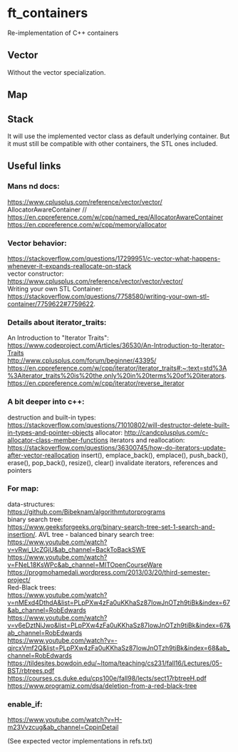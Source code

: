 # ft_containers
Re-implementation of C++ containers

## Vector
Without the vector<bool> specialization.

## Map
 
## Stack
It will use the implemented vector class as default underlying container. But it must still be
compatible with other containers, the STL ones included.

## Useful links
### Mans nd docs:

  https://www.cplusplus.com/reference/vector/vector/  
  AllocatorAwareContainer // https://en.cppreference.com/w/cpp/named_req/AllocatorAwareContainer  
  https://en.cppreference.com/w/cpp/memory/allocator

### Vector behavior:
  
  https://stackoverflow.com/questions/17299951/c-vector-what-happens-whenever-it-expands-reallocate-on-stack  
  vector constructor: https://www.cplusplus.com/reference/vector/vector/vector/  
  Writing your own STL Container: https://stackoverflow.com/questions/7758580/writing-your-own-stl-container/7759622#7759622. 

### Details about iterator_traits:
  
An Introduction to "Iterator Traits": https://www.codeproject.com/Articles/36530/An-Introduction-to-Iterator-Traits  
http://www.cplusplus.com/forum/beginner/43395/  
https://en.cppreference.com/w/cpp/iterator/iterator_traits#:~:text=std%3A%3Aiterator_traits%20is%20the,only%20in%20terms%20of%20iterators.  
https://en.cppreference.com/w/cpp/iterator/reverse_iterator  

### A bit deeper into c++:
destruction and built-in types: https://stackoverflow.com/questions/71010802/will-destructor-delete-built-in-types-and-pointer-objects
allocator: http://candcplusplus.com/c-allocator-class-member-functions
iterators and reallocation: https://stackoverflow.com/questions/36300745/how-do-iterators-update-after-vector-reallocation
insert(), emplace_back(), emplace(), push_back(), erase(), pop_back(), resize(), clear() invalidate iterators, references and pointers

### For map:
  data-structures:  
  https://github.com/Bibeknam/algorithmtutorprograms  
  binary search tree:  
  https://www.geeksforgeeks.org/binary-search-tree-set-1-search-and-insertion/. 
  AVL tree - balanced binary search tree:  
  https://www.youtube.com/watch?v=vRwi_UcZGjU&ab_channel=BackToBackSWE  
  https://www.youtube.com/watch?v=FNeL18KsWPc&ab_channel=MITOpenCourseWare  
  https://progmohamedali.wordpress.com/2013/03/20/third-semester-project/  
  Red-Black trees:  
  https://www.youtube.com/watch?v=nMExd4DthdA&list=PLpPXw4zFa0uKKhaSz87IowJnOTzh9tiBk&index=67&ab_channel=RobEdwards  
  https://www.youtube.com/watch?v=v6eDztNiJwo&list=PLpPXw4zFa0uKKhaSz87IowJnOTzh9tiBk&index=67&ab_channel=RobEdwards  
  https://www.youtube.com/watch?v=-qjrcxVmf2Q&list=PLpPXw4zFa0uKKhaSz87IowJnOTzh9tiBk&index=68&ab_channel=RobEdwards  
  https://tildesites.bowdoin.edu/~ltoma/teaching/cs231/fall16/Lectures/05-BST/rbtrees.pdf  
  https://courses.cs.duke.edu/cps100e/fall98/lects/sect17rbtreeH.pdf  
  https://www.programiz.com/dsa/deletion-from-a-red-black-tree  

### enable_if:  
https://www.youtube.com/watch?v=H-m23Vvzcug&ab_channel=CppinDetail  
  
(See expected vector implementations in refs.txt)
